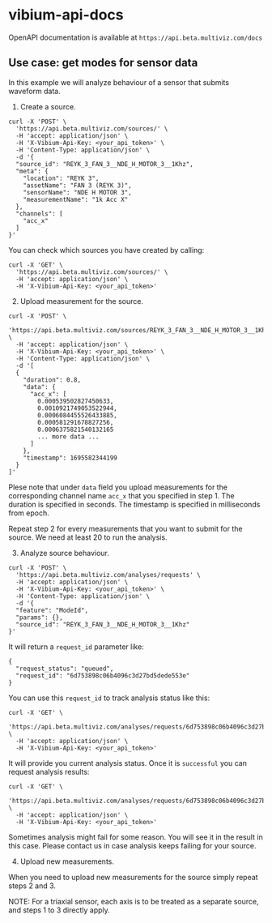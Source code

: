 # vibium-api-docs

OpenAPI documentation is available at `https://api.beta.multiviz.com/docs`

## Use case: get modes for sensor data

In this example we will analyze behaviour of a sensor that submits waveform data.

1. Create a source.

```
curl -X 'POST' \
  'https://api.beta.multiviz.com/sources/' \
  -H 'accept: application/json' \
  -H 'X-Vibium-Api-Key: <your_api_token>' \
  -H 'Content-Type: application/json' \
  -d '{
  "source_id": "REYK_3_FAN_3__NDE_H_MOTOR_3__1Khz",
  "meta": {
    "location": "REYK 3",
    "assetName": "FAN 3 (REYK 3)",
    "sensorName": "NDE H MOTOR 3",
    "measurementName": "1k Acc X"
  },
  "channels": [
    "acc_x"
  ]
}'
```

You can check which sources you have created by calling:

```
curl -X 'GET' \
  'https://api.beta.multiviz.com/sources/' \
  -H 'accept: application/json' \
  -H 'X-Vibium-Api-Key: <your_api_token>'
```

2. Upload measurement for the source.

```
curl -X 'POST' \
  'https://api.beta.multiviz.com/sources/REYK_3_FAN_3__NDE_H_MOTOR_3__1Khz/measurements' \
  -H 'accept: application/json' \
  -H 'X-Vibium-Api-Key: <your_api_token>' \
  -H 'Content-Type: application/json' \
  -d '[
  {
    "duration": 0.8,
    "data": {
      "acc_x": [
        0.000539502827450633,
        0.0010921749053522944,
        0.0006084455526433885,
        0.000581291678827256,
        0.0006375821540132165
        ... more data ...
      ]
    },
    "timestamp": 1695582344199
  }
]'
```

Plese note that under `data` field you upload measurements for the corresponding channel name `acc_x` that you specified in step 1. The duration is specified in seconds. The timestamp is specified in milliseconds from epoch.

Repeat step 2 for every measurements that you want to submit for the source. We need at least 20 to run the analysis.

3. Analyze source behaviour.

```
curl -X 'POST' \
  'https://api.beta.multiviz.com/analyses/requests' \
  -H 'accept: application/json' \
  -H 'X-Vibium-Api-Key: <your_api_token>' \
  -H 'Content-Type: application/json' \
  -d '{
  "feature": "ModeId",
  "params": {},
  "source_id": "REYK_3_FAN_3__NDE_H_MOTOR_3__1Khz"
}'
```

It will return a `request_id` parameter like:

```
{
  "request_status": "queued",
  "request_id": "6d753898c06b4096c3d27bd5dede553e"
}
```

You can use this `request_id` to track analysis status like this:

```
curl -X 'GET' \
  'https://api.beta.multiviz.com/analyses/requests/6d753898c06b4096c3d27bd5dede553e' \
  -H 'accept: application/json' \
  -H 'X-Vibium-Api-Key: <your_api_token>'
```

It will provide you current analysis status. Once it is `successful` you can request analysis results:

```
curl -X 'GET' \
  'https://api.beta.multiviz.com/analyses/requests/6d753898c06b4096c3d27bd5dede553e/results' \
  -H 'accept: application/json' \
  -H 'X-Vibium-Api-Key: <your_api_token>'
```

Sometimes analysis might fail for some reason. You will see it in the result in this case. Please contact us in case analysis keeps failing for your source.

4. Upload new measurements.

When you need to upload new measurements for the source simply repeat steps 2 and 3.

NOTE: For a triaxial sensor, each axis is to be treated as a separate source, and steps 1 to 3 directly apply.
